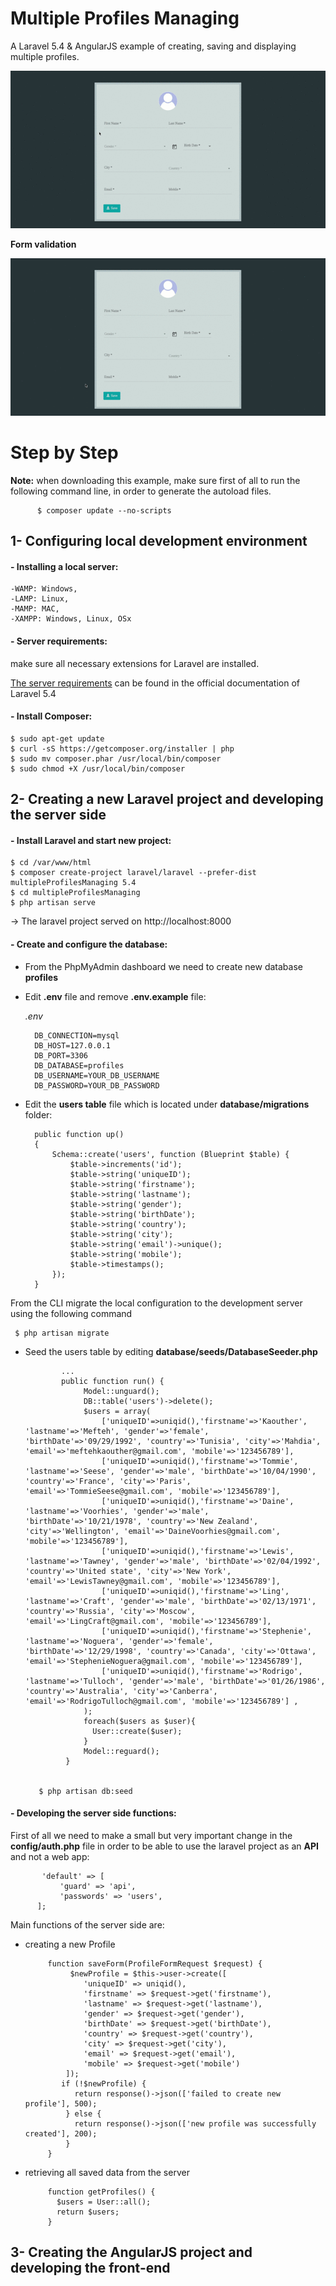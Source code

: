 # Multiple Profiles Managing
A Laravel 5.4 &amp; AngularJS example of creating, saving and displaying multiple profiles.

![Starting Screen](https://github.com/KawtharE/MultipleProfilesManaging/blob/master/assets/Screencast%202018-01-12%2014_29_44.gif)

**Form validation**

![Starting Screen](https://github.com/KawtharE/MultipleProfilesManaging/blob/master/assets/Screencast%202018-01-12%2015_57_09.gif)

# Step by Step

**Note:** when downloading this example, make sure first of all to run the following command line, in order to generate the autoload files.
          
          $ composer update --no-scripts
          
 ## 1- Configuring local development environment
 #### - Installing a local server:
 
    -WAMP: Windows,
    -LAMP: Linux,
    -MAMP: MAC,
    -XAMPP: Windows, Linux, OSx
    
#### - Server requirements:
make sure all necessary extensions for Laravel are installed.

[The server requirements](https://laravel.com/docs/5.4/installation#server-requirements) can be found in the official documentation of Laravel 5.4

#### - Install Composer:

    $ sudo apt-get update
    $ curl -sS https://getcomposer.org/installer | php
    $ sudo mv composer.phar /usr/local/bin/composer
    $ sudo chmod +X /usr/local/bin/composer
    
 ## 2- Creating a new Laravel project and developing the server side
 
 #### - Install Laravel and start new project:
 
    $ cd /var/www/html
    $ composer create-project laravel/laravel --prefer-dist multipleProfilesManaging 5.4
    $ cd multipleProfilesManaging
    $ php artisan serve
    
-> The laravel project served on http://localhost:8000

#### - Create and configure the database:
- From the PhpMyAdmin dashboard we need to create new database **profiles**

- Edit **.env** file and remove **.env.example** file:

  *.env*
  
        DB_CONNECTION=mysql
        DB_HOST=127.0.0.1
        DB_PORT=3306
        DB_DATABASE=profiles
        DB_USERNAME=YOUR_DB_USERNAME
        DB_PASSWORD=YOUR_DB_PASSWORD
        
- Edit the **users table** file which is located under **database/migrations** folder:

        public function up()
        {
            Schema::create('users', function (Blueprint $table) {
                $table->increments('id');
                $table->string('uniqueID');
                $table->string('firstname');
                $table->string('lastname');
                $table->string('gender');            
                $table->string('birthDate');
                $table->string('country');
                $table->string('city');
                $table->string('email')->unique();
                $table->string('mobile');
                $table->timestamps();
            });
        }
    
 From the CLI migrate the local configuration to the development server using the following command
 
     $ php artisan migrate
 
 - Seed the users table by editing **database/seeds/DatabaseSeeder.php** 
 
               ...
               public function run() {
                    Model::unguard();
                    DB::table('users')->delete();
                    $users = array(
                        ['uniqueID'=>uniqid(),'firstname'=>'Kaouther', 'lastname'=>'Mefteh', 'gender'=>'female', 'birthDate'=>'09/29/1992', 'country'=>'Tunisia', 'city'=>'Mahdia', 'email'=>'meftehkaouther@gmail.com', 'mobile'=>'123456789'],
                        ['uniqueID'=>uniqid(),'firstname'=>'Tommie', 'lastname'=>'Seese', 'gender'=>'male', 'birthDate'=>'10/04/1990', 'country'=>'France', 'city'=>'Paris', 'email'=>'TommieSeese@gmail.com', 'mobile'=>'123456789'],
                        ['uniqueID'=>uniqid(),'firstname'=>'Daine', 'lastname'=>'Voorhies', 'gender'=>'male', 'birthDate'=>'10/21/1978', 'country'=>'New Zealand', 'city'=>'Wellington', 'email'=>'DaineVoorhies@gmail.com', 'mobile'=>'123456789'],
                        ['uniqueID'=>uniqid(),'firstname'=>'Lewis', 'lastname'=>'Tawney', 'gender'=>'male', 'birthDate'=>'02/04/1992', 'country'=>'United state', 'city'=>'New York', 'email'=>'LewisTawney@gmail.com', 'mobile'=>'123456789'],
                        ['uniqueID'=>uniqid(),'firstname'=>'Ling', 'lastname'=>'Craft', 'gender'=>'male', 'birthDate'=>'02/13/1971', 'country'=>'Russia', 'city'=>'Moscow', 'email'=>'LingCraft@gmail.com', 'mobile'=>'123456789'],
                        ['uniqueID'=>uniqid(),'firstname'=>'Stephenie', 'lastname'=>'Noguera', 'gender'=>'female', 'birthDate'=>'12/29/1998', 'country'=>'Canada', 'city'=>'Ottawa', 'email'=>'StephenieNoguera@gmail.com', 'mobile'=>'123456789'],
                        ['uniqueID'=>uniqid(),'firstname'=>'Rodrigo', 'lastname'=>'Tulloch', 'gender'=>'male', 'birthDate'=>'01/26/1986', 'country'=>'Australia', 'city'=>'Canberra', 'email'=>'RodrigoTulloch@gmail.com', 'mobile'=>'123456789'] ,
                    );
                    foreach($users as $user){
                      User::create($user);
                    }
                    Model::reguard();
                }
 
 
          $ php artisan db:seed
 
 #### - Developing the server side functions:
 First of all we need to make a small but very important change in the **config/auth.php** file in order to be able to use the laravel project as an **API** and not a web app:
 
           'default' => [
               'guard' => 'api',
               'passwords' => 'users',
          ];
          
 Main functions of the server side are: 
 
   - creating a new Profile
      
              function saveForm(ProfileFormRequest $request) {
                   $newProfile = $this->user->create([
                      'uniqueID' => uniqid(),
                      'firstname' => $request->get('firstname'),
                      'lastname' => $request->get('lastname'),
                      'gender' => $request->get('gender'),
                      'birthDate' => $request->get('birthDate'),
                      'country' => $request->get('country'),
                      'city' => $request->get('city'),
                      'email' => $request->get('email'),
                      'mobile' => $request->get('mobile')
                  ]);
                 if (!$newProfile) {
                    return response()->json(['failed to create new profile'], 500);
                  } else {
                    return response()->json(['new profile was successfully created'], 200);
                  }
              }


   - retrieving all saved data from the server
      
              function getProfiles() {
                $users = User::all();
                return $users;
              }
 
 ## 3- Creating the AngularJS project and developing the front-end
 
 
